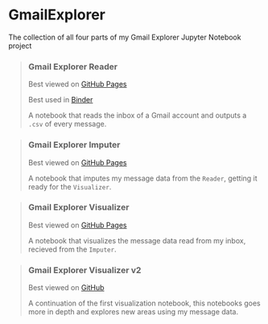 # GmailExplorer

The collection of all four parts of my Gmail Explorer Jupyter Notebook project

> ### Gmail Explorer Reader
> Best viewed on [GitHub Pages](https://nickesc.github.io/Gmail-Explorer-Reader/)
>
> Best used in [Binder](https://mybinder.org/v2/gh/nickesc/Gmail-Explorer-Reader/main?filepath=Gmail%20Explorer.ipynb)
>
> A notebook that reads the inbox of a Gmail account and outputs a `.csv` of every message.

> ### Gmail Explorer Imputer
> Best viewed on [GitHub Pages](https://nickesc.github.io/Gmail-Explorer-Imputer/)
> 
> A notebook that imputes my message data from the `Reader`, getting it ready for the `Visualizer`.

> ### Gmail Explorer Visualizer
> Best viewed on [GitHub Pages](https://nickesc.github.io/Gmail-Explorer-Visualizer/)
> 
> A notebook that visualizes the message data read from my inbox, recieved from the `Imputer`.

> ### Gmail Explorer Visualizer v2
> Best viewed on [GitHub](https://github.com/nickesc/GmailExplorer_v2)
> 
> A continuation of the first visualization notebook, this notebooks goes more in depth and explores new areas using my message data.
